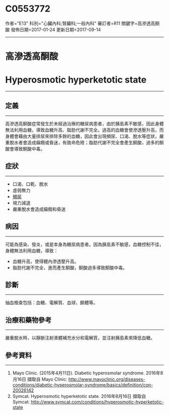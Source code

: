 # C0553772
作者="E13"
科別="心臟內科;腎臟科;一般內科"
審訂者=R11
關鍵字=高滲透高酮酸
發佈日期=2017-01-24
更新日期=2017-09-14

----------
# 高滲透高酮酸
# Hyperosmotic hyperketotic state
----------
## 定義
----------

高滲透高酮酸症常發生於未經過治療的糖尿病患者，由於胰島素不敏感，因此身體無法利用血糖，導致血糖升高、脂肪代謝不完全。過高的血糖會使滲透壓升高，而身體會藉由大量排尿來排除多餘的血糖，因此會出現頻尿、口渴、脫水等症狀，嚴重脫水者會造成癲癇或昏迷，有致命危險；脂肪代謝不完全會產生酮酸，過多的酮酸會導致酮酸中毒。

## 症狀
----------
- 口渴、口乾、脫水
- 虛弱無力
- [頻尿](C0042023)
- 視力減退
- 嚴重脫水會造成癲癇和昏迷
## 病因
----------

可能為感染、發炎，或是本身為糖尿病患者。因為胰島素不敏感，血糖控制不佳，身體無法利用血糖，導致：

- 血糖升高，使得體內滲透壓升高。
- 脂肪代謝不完全，進而產生酮酸，酮酸過多導致酮酸中毒。
## 診斷
----------

抽血檢查包括：血糖、電解質、血球、酮體等。

## 治療和藥物參考
----------

嚴重脫水時，以靜脈注射液體補充水分和電解質，並注射胰島素來降低血糖。

## 參考資料
----------
1. Mayo Clinic. (2015年4月11日). Diabetic hyperosmolar syndrome. 2016年8月16日 擷取自 Mayo Clinic: 
  http://www.mayoclinic.org/diseases-conditions/diabetic-hyperosmolar-syndrome/basics/definition/con-20026142
2. Symcat. Hyperosmotic hyperketotic state. 2016年8月16日 擷取自 Symcat: 
  http://www.symcat.com/conditions/hyperosmotic-hyperketotic-state

